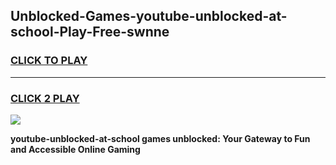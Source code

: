 
## Unblocked-Games-youtube-unblocked-at-school-Play-Free-swnne
<h3>
<a href="https://premium76.site?title=youtube-unblocked-at-school&ref=23A">CLICK TO PLAY</a></h3>
<hr>

<h3>
<a href="https://premium76.site?title=youtube-unblocked-at-school&ref=23A">CLICK 2 PLAY</a>
  
</h3>

<a href="https://premium76.site?title=youtube-unblocked-at-school&ref=23A"><img src="https://clearcache.store/games.png"></a>


**youtube-unblocked-at-school games unblocked: Your Gateway to Fun and Accessible Online Gaming**
